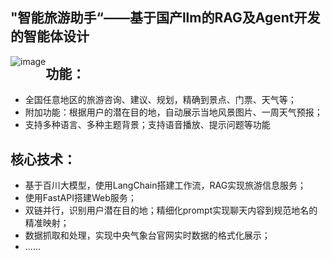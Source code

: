 ## "智能旅游助手“——基于国产llm的RAG及Agent开发的智能体设计

<img style="float:left!important; width=200;" alt="image" src="https://github.com/user-attachments/assets/6d7ba1c6-65fc-40ef-87af-2af01f4dc50d" />

## 功能：
- 全国任意地区的旅游咨询、建议、规划，精确到景点、门票、天气等；
- 附加功能：根据用户的潜在目的地，自动展示当地风景图片、一周天气预报；
- 支持多种语言、多种主题背景；支持语音播放、提示问题等功能
## 核心技术：
- 基于百川大模型，使用LangChain搭建工作流，RAG实现旅游信息服务；
- 使用FastAPI搭建Web服务；
- 双链并行，识别用户潜在目的地；精细化prompt实现聊天内容到规范地名的精准映射；
- 数据抓取和处理，实现中央气象台官网实时数据的格式化展示；
- ......
